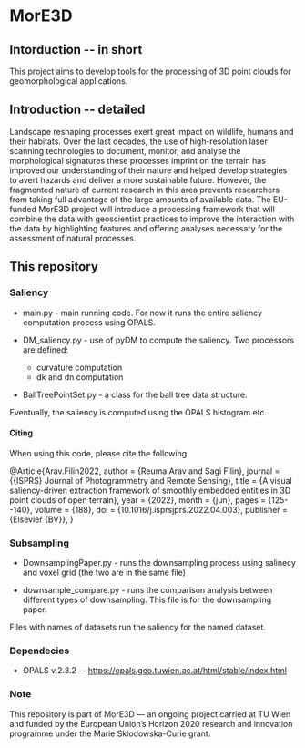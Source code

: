 # MorE3D 

## Intorduction -- in short

This project aims to develop tools for the processing of 3D point clouds for geomorphological applications. 

## Introduction -- detailed

Landscape reshaping processes exert great impact on wildlife, humans and their habitats. Over the last decades, the use of high-resolution laser scanning technologies to document, monitor, and analyse the morphological signatures these processes imprint on the terrain has improved our understanding of their nature and helped develop strategies to avert hazards and deliver a more sustainable future. However, the fragmented nature of current research in this area prevents researchers from taking full advantage of the large amounts of available data. The EU-funded MorE3D project will introduce a processing framework that will combine the data with geoscientist practices to improve the interaction with the data by highlighting features and offering analyses necessary for the assessment of natural processes.

## This repository 

### Saliency 

- main.py - main running code. For now it runs the entire saliency computation process using OPALS. 

- DM_saliency.py - use of pyDM to compute the saliency. Two processors are defined: 
    
    - curvature computation
    - dk and dn computation 
- BallTreePointSet.py - a class for the ball tree data structure.  

Eventually, the saliency is computed using the OPALS histogram etc. 

#### Citing

When using this code, please cite the following: 

@Article{Arav.Filin2022,
  author    = {Reuma Arav and Sagi Filin},
  journal   = {{ISPRS} Journal of Photogrammetry and Remote Sensing},
  title     = {A visual saliency-driven extraction framework of smoothly embedded entities in 3D point clouds of open terrain},
  year      = {2022},
  month     = {jun},
  pages     = {125--140},
  volume    = {188},
  doi       = {10.1016/j.isprsjprs.2022.04.003},
  publisher = {Elsevier {BV}},
}


### Subsampling

- DownsamplingPaper.py - runs the downsampling process using salinecy and voxel grid (the two are in the same file)

- downsample_compare.py - runs the comparison analysis between different types of downsampling. This file is for the downsampling paper.

Files with names of datasets run the saliency for the named dataset.




### Dependecies
- OPALS v.2.3.2 -- https://opals.geo.tuwien.ac.at/html/stable/index.html

### Note

This repository is part of MorE3D — an ongoing project carried at TU Wien and funded by the European Union’s Horizon 2020 research and innovation programme under the Marie Sklodowska-Curie grant.
